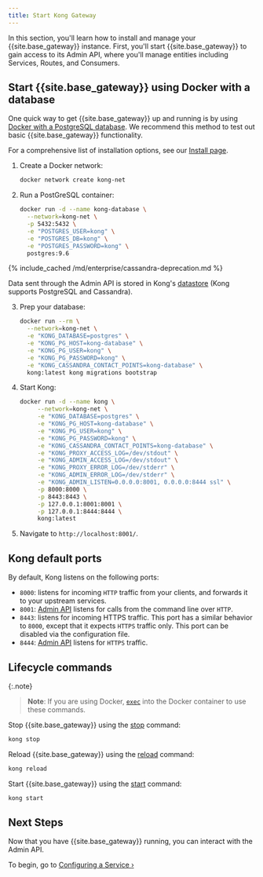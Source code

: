 ```yaml
---
title: Start Kong Gateway
---
```


In this section, you'll learn how to install and manage your {{site.base_gateway}} instance. First, you'll start {{site.base_gateway}} to gain access to its Admin
API, where you'll manage entities including Services, Routes, and Consumers.

## Start {{site.base_gateway}} using Docker with a database

One quick way to get {{site.base_gateway}} up and running is by using [Docker with a PostgreSQL database](/gateway/{{page.release}}/install-and-run/docker/). We recommend this method to test out basic {{site.base_gateway}} functionality.

For a comprehensive list of installation options, see our [Install page](/gateway/{{page.release}}/install-and-run/).

1. Create a Docker network:

   ```bash
   docker network create kong-net
   ```

2. Run a PostGreSQL container:

   ```bash
   docker run -d --name kong-database \
     --network=kong-net \
     -p 5432:5432 \
     -e "POSTGRES_USER=kong" \
     -e "POSTGRES_DB=kong" \
     -e "POSTGRES_PASSWORD=kong" \
     postgres:9.6
   ```


{% include_cached /md/enterprise/cassandra-deprecation.md %}


   Data sent through the Admin API is stored in Kong's [datastore][datastore-section] (Kong
   supports PostgreSQL and Cassandra).

3. Prep your database:

   ```bash
   docker run --rm \
     --network=kong-net \
     -e "KONG_DATABASE=postgres" \
     -e "KONG_PG_HOST=kong-database" \
     -e "KONG_PG_USER=kong" \
     -e "KONG_PG_PASSWORD=kong" \
     -e "KONG_CASSANDRA_CONTACT_POINTS=kong-database" \
     kong:latest kong migrations bootstrap
   ```

4. Start Kong:

   ```bash
   docker run -d --name kong \
        --network=kong-net \
        -e "KONG_DATABASE=postgres" \
        -e "KONG_PG_HOST=kong-database" \
        -e "KONG_PG_USER=kong" \
        -e "KONG_PG_PASSWORD=kong" \
        -e "KONG_CASSANDRA_CONTACT_POINTS=kong-database" \
        -e "KONG_PROXY_ACCESS_LOG=/dev/stdout" \
        -e "KONG_ADMIN_ACCESS_LOG=/dev/stdout" \
        -e "KONG_PROXY_ERROR_LOG=/dev/stderr" \
        -e "KONG_ADMIN_ERROR_LOG=/dev/stderr" \
        -e "KONG_ADMIN_LISTEN=0.0.0.0:8001, 0.0.0.0:8444 ssl" \
        -p 8000:8000 \
        -p 8443:8443 \
        -p 127.0.0.1:8001:8001 \
        -p 127.0.0.1:8444:8444 \
        kong:latest
   ```

5. Navigate to `http://localhost:8001/`.

## Kong default ports

By default, Kong listens on the following ports:

- `8000`: listens for incoming `HTTP` traffic from your
  clients, and forwards it to your upstream services.
- `8001`: [Admin API][API] listens for calls from the command line over `HTTP`.
- `8443`: listens for incoming HTTPS traffic. This port has a
  similar behavior to `8000`, except that it expects `HTTPS`
  traffic only. This port can be disabled via the configuration file.
- `8444`: [Admin API][API] listens for `HTTPS` traffic.

## Lifecycle commands

{:.note}
> **Note**: If you are using Docker, [`exec`](https://docs.docker.com/engine/reference/commandline/exec) into the Docker container to use these commands.

Stop {{site.base_gateway}} using the [stop][CLI] command:

```bash
kong stop
```

Reload {{site.base_gateway}} using the [reload][CLI] command:

```bash
kong reload
```

Start {{site.base_gateway}} using the [start][CLI] command:

```bash
kong start
```

## Next Steps

Now that you have {{site.base_gateway}} running, you can interact with the Admin API.

To begin, go to [Configuring a Service &rsaquo;][configuring-a-service]

[configuration-loading]: /gateway/{{page.release}}/reference/configuration/#configuration-loading
[CLI]: /gateway/{{page.release}}/reference/cli
[API]: /gateway/{{page.release}}/admin-api
[datastore-section]: /gateway/{{page.release}}/reference/configuration/#datastore-section
[configuring-a-service]: /gateway/{{page.release}}/get-started/quickstart/configuring-a-service
